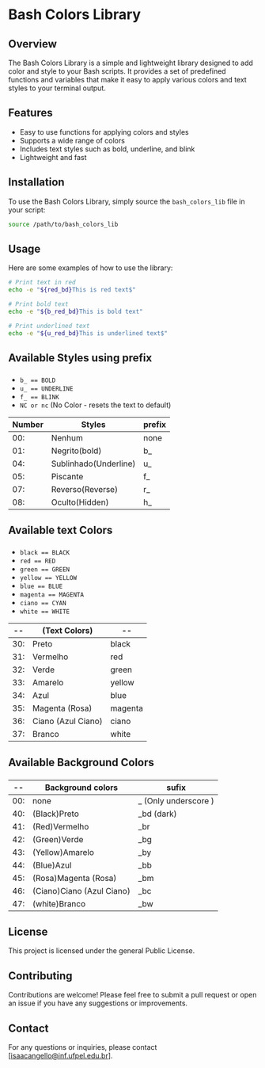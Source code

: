 # Bash Colors Library

## Overview

The Bash Colors Library is a simple and lightweight library designed to add color and style to your Bash scripts. It provides a set of predefined functions and variables that make it easy to apply various colors and text styles to your terminal output.

## Features

- Easy to use functions for applying colors and styles
- Supports a wide range of colors
- Includes text styles such as bold, underline, and blink
- Lightweight and fast

## Installation

To use the Bash Colors Library, simply source the `bash_colors_lib` file in your script:

```bash
source /path/to/bash_colors_lib
```

## Usage

Here are some examples of how to use the library:

```bash
# Print text in red
echo -e "${red_bd}This is red text$"

# Print bold text
echo -e "${b_red_bd}This is bold text"

# Print underlined text
echo -e "${u_red_bd}This is underlined text$"
```
### #################################################################################
## Available Styles using prefix
### #################################################################################

- `b_ == BOLD`  
- `u_ == UNDERLINE`
- `f_ == BLINK`
- `NC or nc` (No Color - resets the text to default)


Number| Styles |prefix
------------- | -------------|-------------
 00: |Nenhum |               none
 01: |Negrito(bold)|         b_
 04: |Sublinhado(Underline)| u_
 05: |Piscante |             f_
 07: |Reverso(Reverse)|      r_
 08: |Oculto(Hidden)|        h_

### ##################################################################################
## Available text Colors
### ##################################################################################

- `black == BLACK`
- `red == RED`
- `green == GREEN`
- `yellow == YELLOW`
- `blue == BLUE`
- `magenta == MAGENTA`
- `ciano == CYAN`
- `white == WHITE`



 --|(Text Colors)|--
 ------------- | -------------|-------------
 30:| Preto|                 black
 31:| Vermelho|              red
 32:| Verde  |               green
 33:| Amarelo |              yellow
 34:| Azul|                  blue
 35:| Magenta (Rosa)|        magenta
 36:| Ciano (Azul Ciano)|    ciano
 37:| Branco|                white


### ##################################################################################

## Available Background Colors

### ##################################################################################

 --|Background colors|sufix
 ------------- | -------------|-------------
 00:| none |                 _  (Only underscore )
 40:| (Black)Preto|                 _bd (dark)
 41:| (Red)Vermelho|              _br
 42:| (Green)Verde |                _bg
 43:| (Yellow)Amarelo |              _by
 44:| (Blue)Azul |                 _bb
 45:| (Rosa)Magenta (Rosa) |       _bm
 46:| (Ciano)Ciano (Azul Ciano) |   _bc
 47:| (white)Branco |               _bw


## License


This project is licensed under the general Public License.

## Contributing

Contributions are welcome! Please feel free to submit a pull request or open an issue if you have any suggestions or improvements.

## Contact

For any questions or inquiries, please contact [isaacangello@inf.ufpel.edu.br].
